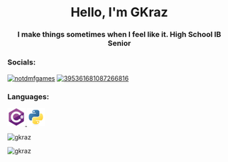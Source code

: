 <h1 align="center">Hello, I'm GKraz</h1>
<h3 align="center">I make things sometimes when I feel like it. High School IB Senior</h3>

<h3 align="left">Socials:</h3>
<p align="left">
<a href="https://instagram.com/notdmfgames" target="blank"><img align="center" src="https://raw.githubusercontent.com/rahuldkjain/github-profile-readme-generator/master/src/images/icons/Social/instagram.svg" alt="notdmfgames" height="30" width="40" /></a>
<a href="https://discordapp.com/users/395361681087266816" target="blank"><img align="center" src="https://raw.githubusercontent.com/rahuldkjain/github-profile-readme-generator/master/src/images/icons/Social/discord.svg" alt="395361681087266816" height="30" width="40" /></a>
</p>

<h3 align="left">Languages:</h3>
<p align="left"> <a href="https://www.w3schools.com/cs/" target="_blank" rel="noreferrer"> <img src="https://raw.githubusercontent.com/devicons/devicon/master/icons/csharp/csharp-original.svg" alt="csharp" width="40" height="40"/> </a> <a href="https://www.python.org" target="_blank" rel="noreferrer"> <img src="https://raw.githubusercontent.com/devicons/devicon/master/icons/python/python-original.svg" alt="python" width="40" height="40"/> </a> </p>


<p>&nbsp;<img align="left" src="https://github-readme-stats-git-master-gkraz.vercel.app/api?username=gkraz&show_icons=true&theme=dark&locale=en" alt="gkraz" /></p>
<p><img align="left" src="https://github-readme-stats-git-master-gkraz.vercel.app/api/top-langs?username=gkraz&show_icons=true&theme=dark&locale=en&layout=compact" alt="gkraz" /></p>
